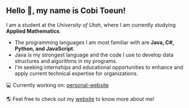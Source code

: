 <h2>Hello 👋, my name is Cobi Toeun!</h2>

I am a student at the <em>University of Utah</em>, where I am currently studying <strong>Applied Mathematics</strong>.

- The programming languages I am most familiar with are <strong>Java, C#, Python, and JavaScript</strong>. 
- Java is my strongest language and the code I use to develop data structures and algorithms in my programs. 
- I'm seeking internships and educational opportunities to enhance and apply current technical expertise for organizations.

💻 Currently working on: [personal-website](https:///www.github.com/ctoeun/personal-website)

🌎 Feel free to check out my [website](https://www.cobitoeun.com) to know more about me!
